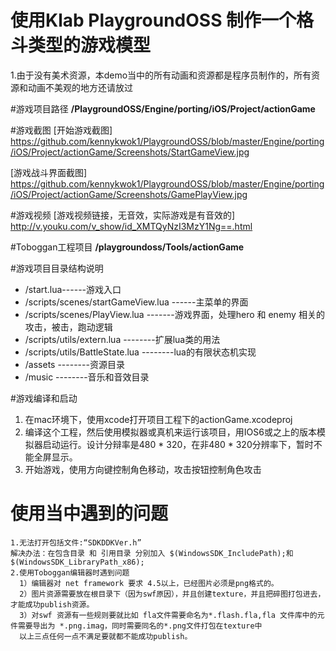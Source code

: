 # 使用Klab PlaygroundOSS 制作一个格斗类型的游戏模型 
   1.由于没有美术资源，本demo当中的所有动画和资源都是程序员制作的，所有资源和动画不美观的地方还请放过

#游戏项目路径
**/PlaygroundOSS/Engine/porting/iOS/Project/actionGame**

#游戏截图
[开始游戏截图] https://github.com/kennykwok1/PlaygroundOSS/blob/master/Engine/porting/iOS/Project/actionGame/Screenshots/StartGameView.jpg


[游戏战斗界面截图] https://github.com/kennykwok1/PlaygroundOSS/blob/master/Engine/porting/iOS/Project/actionGame/Screenshots/GamePlayView.jpg

#游戏视频
[游戏视频链接，无音效，实际游戏是有音效的] http://v.youku.com/v_show/id_XMTQyNzI3MzY1Ng==.html

#Toboggan工程项目
**/playgroundoss/Tools/actionGame**


#游戏项目目录结构说明
* /start.lua------游戏入口
* /scripts/scenes/startGameView.lua ------主菜单的界面
* /scripts/scenes/PlayView.lua -------游戏界面，处理hero 和 enemy 相关的攻击，被击，跑动逻辑
* /scripts/utils/extern.lua     --------扩展lua类的用法
* /scripts/utils/BattleState.lua     --------lua的有限状态机实现
* /assets    --------资源目录
* /music     --------音乐和音效目录



#游戏编译和启动
1. 在mac环境下，使用xcode打开项目工程下的actionGame.xcodeproj
2. 编译这个工程，然后使用模拟器或真机来运行该项目，用IOS6或之上的版本模拟器启动运行。设计分辩率是480 * 320，在非480 * 320分辨率下，暂时不能全屏显示。
3. 开始游戏，使用方向键控制角色移动，攻击按钮控制角色攻击

# 使用当中遇到的问题
	1.无法打开包括文件:“SDKDDKVer.h”
	解决办法：在包含目录 和 引用目录 分别加入 $(WindowsSDK_IncludePath);和 $(WindowsSDK_LibraryPath_x86);
	2.使用Toboggan编辑器时遇到问题
	  1）编辑器对 net framework 要求 4.5以上，已经图片必须是png格式的。
	  2）图片资源需要放在根目录下（因为swf原因），并且创建texture，并且把碎图打包进去，才能成功publish资源。  
	  3）对swf 资源有一些规则要就比如 fla文件需要命名为*.flash.fla,fla 文件库中的元件需要导出为 *.png.imag，同时需要同名的*.png文件打包在texture中
	  以上三点任何一点不满足要就都不能成功publish。
